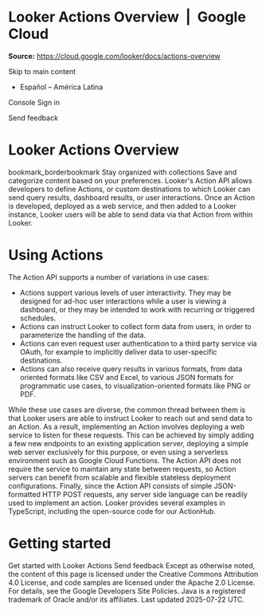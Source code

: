 # Looker Actions Overview  |  Google Cloud

**Source:** https://cloud.google.com/looker/docs/actions-overview

Skip to main content 
  * Español – América Latina

Console  Sign in




Send feedback 
#  Looker Actions Overview
bookmark_borderbookmark Stay organized with collections  Save and categorize content based on your preferences.
Looker's Action API allows developers to define Actions, or custom destinations to which Looker can send query results, dashboard results, or user interactions.
Once an Action is developed, deployed as a web service, and then added to a Looker instance, Looker users will be able to send data via that Action from within Looker.
# Using Actions
The Action API supports a number of variations in use cases:
  * Actions support various levels of user interactivity. They may be designed for ad-hoc user interactions while a user is viewing a dashboard, or they may be intended to work with recurring or triggered schedules.
  * Actions can instruct Looker to collect form data from users, in order to parameterize the handling of the data.
  * Actions can even request user authentication to a third party service via OAuth, for example to implicitly deliver data to user-specific destinations.
  * Actions can also receive query results in various formats, from data oriented formats like CSV and Excel, to various JSON formats for programmatic use cases, to visualization-oriented formats like PNG or PDF.


While these use cases are diverse, the common thread between them is that Looker users are able to instruct Looker to reach out and send data to an Action.
As a result, implementing an Action involves deploying a web service to listen for these requests.
This can be achieved by simply adding a few new endpoints to an existing application server, deploying a simple web server exclusively for this purpose, or even using a serverless environment such as Google Cloud Functions. The Action API does not require the service to maintain any state between requests, so Action servers can benefit from scalable and flexible stateless deployment configurations.
Finally, since the Action API consists of simple JSON-formatted HTTP POST requests, any server side language can be readily used to implement an action. Looker provides several examples in TypeScript, including the open-source code for our ActionHub.
# Getting started
Get started with Looker Actions
Send feedback 
Except as otherwise noted, the content of this page is licensed under the Creative Commons Attribution 4.0 License, and code samples are licensed under the Apache 2.0 License. For details, see the Google Developers Site Policies. Java is a registered trademark of Oracle and/or its affiliates.
Last updated 2025-07-22 UTC.


